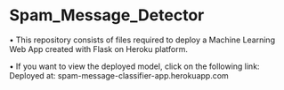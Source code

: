 # Spam_Message_Detector

• This repository consists of files required to deploy a Machine Learning Web App created with Flask on Heroku platform.

• If you want to view the deployed model, click on the following link:
Deployed at: spam-message-classifier-app.herokuapp.com
